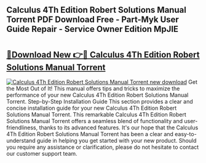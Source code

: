 ## Calculus 4Th Edition Robert Solutions Manual Torrent PDF Download Free - Part-Myk User Guide Repair - Service Owner Edition MpJIE

# <h2><a href="http://bc59815.oget.top/?id=Calculus+4Th+Edition+Robert+Solutions+Manual+Torrent">🔗Download New 👉🔴 Calculus 4Th Edition Robert Solutions Manual Torrent</a></h2>

[![Calculus 4Th Edition Robert Solutions Manual Torrent new download](https://i.imgur.com/5g1atiW.png)](http://bc59815.oget.top/?id=Calculus+4Th+Edition+Robert+Solutions+Manual+Torrent)
Get the Most Out of It! This manual offers tips and tricks to maximize the performance of your new Calculus 4Th Edition Robert Solutions Manual Torrent. Step-by-Step Installation Guide This section provides a clear and concise installation guide for your new Calculus 4Th Edition Robert Solutions Manual Torrent. This remarkable Calculus 4Th Edition Robert Solutions Manual Torrent offers a seamless blend of functionality and user-friendliness, thanks to its advanced features. It's our hope that the Calculus 4Th Edition Robert Solutions Manual Torrent has been a clear and easy-to-understand guide in helping you get started with your new product. Should you require any assistance or clarification, please do not hesitate to contact our customer support team.
